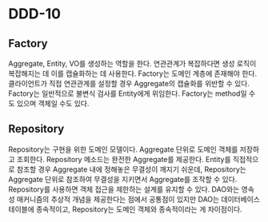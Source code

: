 # DDD-10

## Factory

Aggregate, Entity, VO를 생성하는 역할을 한다. 연관관계가 복잡하다면 생성 로직이 복잡해지는 데 이를 캡슐화하는 데 사용한다. Factory는 도메인 계층에 존재해야 한다. 클라이언트가 직접 연관관계를 설정할 경우 Aggregate의 캡슐화를 위반할 수 있다. Factory는 일반적으로 불변식 검사를 Entity에게 위임한다. Factory는 method일 수도 있으며 객체일 수도 있다.

## Repository

Repository는 구현을 위한 도메인 모델이다. Aggregate 단위로 도메인 객체를 저장하고 조회한다. Repository 메소드는 완전한 Aggregate를 제공한다. Entity를 직접적으로 참조할 경우 Aggregate 내에 정해놓은 무결성이 깨지기 쉬운데, Repository는 Aggregate 단위로 참조하여 무결성을 지키면서 Aggregate를 조작할 수 있다. Repository를 사용하면 객체 접근을 제한하는 설계를 유지할 수 있다. DAO와는 영속성 매커니즘의 추상적 개념을 제공한다는 점에서 공통점이 있지만 DAO는 데이터베이스 테이블에 종속적이고, Repository는 도메인 객체와 종속적이라는 게 차이점이다.

